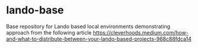 # lando-base
Base repository for Lando based local environments demonstrating approach from the following article https://cleverhoods.medium.com/how-and-what-to-distribute-between-your-lando-based-projects-968c88fdca14
